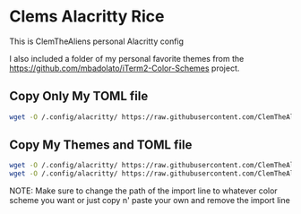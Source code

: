 # Clems Alacritty Rice

This is ClemTheAliens personal Alacritty config 

I also included a folder of my personal favorite themes from the https://github.com/mbadolato/iTerm2-Color-Schemes project.

## Copy Only My TOML file
```sh
wget -O /.config/alacritty/ https://raw.githubusercontent.com/ClemTheAlien/Clems-Alacritty-Rice/clemalacritty.yml
```
## Copy My Themes and TOML file
``` sh
wget -O /.config/alacritty/ https://raw.githubusercontent.com/ClemTheAlien/Clems-Alacritty-Rice/main/clemalacritty.yml
wget -O /.config/alacritty/ https://raw.githubusercontent.com/ClemTheAlien/Clems-Alacritty-Rice/main/My Fav Themes
```
NOTE: Make sure to change the path of the import line to whatever color scheme you want or just copy n' paste your own and remove the import line 
